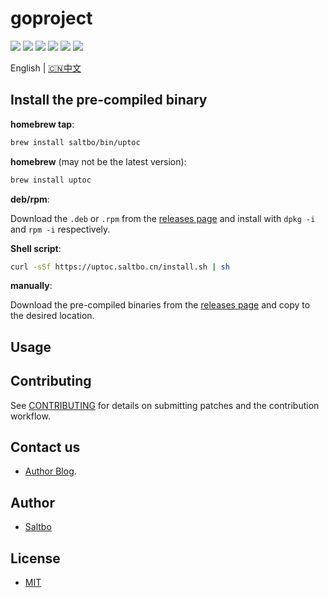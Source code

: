 # goproject

[![](https://github.com/saltbo/goproject/workflows/build/badge.svg)](https://github.com/saltbo/goproject/actions?query=workflow%3Abuild)
[![](https://codecov.io/gh/saltbo/goproject/branch/master/graph/badge.svg)](https://codecov.io/gh/saltbo/goproject)
[![](https://wakatime.com/badge/github/saltbo/goproject.svg)](https://wakatime.com/badge/github/saltbo/goproject)
[![](https://api.codacy.com/project/badge/Grade/88817db9b3b04c0293c9d001d574a5ef)](https://app.codacy.com/manual/saltbo/goproject?utm_source=github.com&utm_medium=referral&utm_content=saltbo/goproject&utm_campaign=Badge_Grade_Dashboard)
[![](https://img.shields.io/github/v/release/saltbo/goproject.svg)](https://github.com/saltbo/goproject/releases)
[![](https://img.shields.io/github/license/saltbo/goproject.svg)](https://github.com/saltbo/goproject/blob/master/LICENSE)

English | [🇨🇳中文](https://saltbo.cn/goproject)

## Install the pre-compiled binary

**homebrew tap**:

```bash
brew install saltbo/bin/uptoc
```

**homebrew** (may not be the latest version):

```bash
brew install uptoc
```

**deb/rpm**:

Download the `.deb` or `.rpm` from the [releases page](https://github.com/saltbo/uptoc/releases) and
install with `dpkg -i` and `rpm -i` respectively.

**Shell script**:

```bash
curl -sSf https://uptoc.saltbo.cn/install.sh | sh
```

**manually**:

Download the pre-compiled binaries from the [releases page](https://github.com/saltbo/uptoc/releases) and
copy to the desired location.

## Usage

## Contributing
See [CONTRIBUTING](CONTRIBUTING.md) for details on submitting patches and the contribution workflow.

## Contact us
- [Author Blog](https://saltbo.cn).

## Author
- [Saltbo](https://github.com/saltbo)

## License
- [MIT](https://github.com/saltbo/uptoc/blob/master/LICENSE)